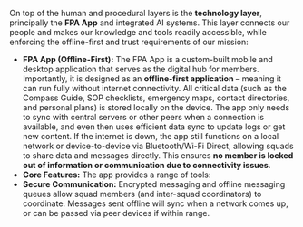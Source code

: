On top of the human and procedural layers is the **technology layer**, principally the **FPA App** and integrated AI systems. This layer connects our people and makes our knowledge and tools readily accessible, while enforcing the offline-first and trust requirements of our mission:  
- **FPA App (Offline-First):** The FPA App is a custom-built mobile and desktop application that serves as the digital hub for members. Importantly, it is designed as an **offline-first application** – meaning it can run fully without internet connectivity. All critical data (such as the Compass Guide, SOP checklists, emergency maps, contact directories, and personal plans) is stored locally on the device. The app only needs to sync with central servers or other peers when a connection is available, and even then uses efficient data sync to update logs or get new content. If the internet is down, the app still functions on a local network or device-to-device via Bluetooth/Wi-Fi Direct, allowing squads to share data and messages directly. This ensures **no member is locked out of information or communication due to connectivity issues**.  
- **Core Features:** The app provides a range of tools:  
- **Secure Communication:** Encrypted messaging and offline messaging queues allow squad members (and inter-squad coordinators) to coordinate. Messages sent offline will sync when a network comes up, or can be passed via peer devices if within range.